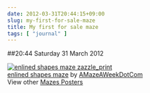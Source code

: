```yaml
---
date: 2012-03-31T20:44:15+09:00
slug: my-first-for-sale-maze
title: My first for sale maze
tags: [ "journal" ]
---
```


##20:44 Saturday 31 March 2012

[![enlined shapes maze zazzle_print](http://rlv.zcache.com/enlined_shapes_maze_poster-r073d9c04f70441e8b2237d872df740b5_wvg_325.jpg?bg=0xffffff)](http://www.zazzle.com/enlined_shapes_maze_poster-228980916563410334?rf=238244143855569915)  
[enlined shapes maze](http://www.zazzle.com/enlined_shapes_maze_poster-228980916563410334?rf=238244143855569915) by [AMazeAWeekDotCom](http://www.zazzle.com/amazeaweekdotcom*)  
View other [Mazes Posters](http://www.zazzle.com/mazes+posters?rf=238244143855569915)

